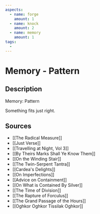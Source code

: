 ```yaml
---
aspects: 
  - name: forge
    amount: 1
  - name: knock
    amount: 2
  - name: memory
    amount: 1
tags:
  - 
---
```


# Memory - Pattern

## Description
Memory: Pattern

Something fits just right.
## Sources
- [[The Radical Measure]]
- [[Just Verse]]
- [[Travelling at Night, Vol 3]]
- [[By Theirs Marks Shall Ye Know Them]]
- [[On the Winding Stair]]
- [[The Twin-Serpent Tantra]]
- [[Cardea's Delights]]
- [[On Imperfections]]
- [[Advice on Containment]]
- [[On What is Contained By Silver]]
- [[The Time of Division]]
- [[The Rapture of Forculus]]
- [[The Grand Passage of the Hours]]
- [[Oghkor Oghkor Tissilak Oghkor]]